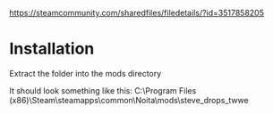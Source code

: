 https://steamcommunity.com/sharedfiles/filedetails/?id=3517858205

# Installation

Extract the folder into the mods directory

It should look something like this:
C:\Program Files (x86)\Steam\steamapps\common\Noita\mods\steve_drops_twwe
